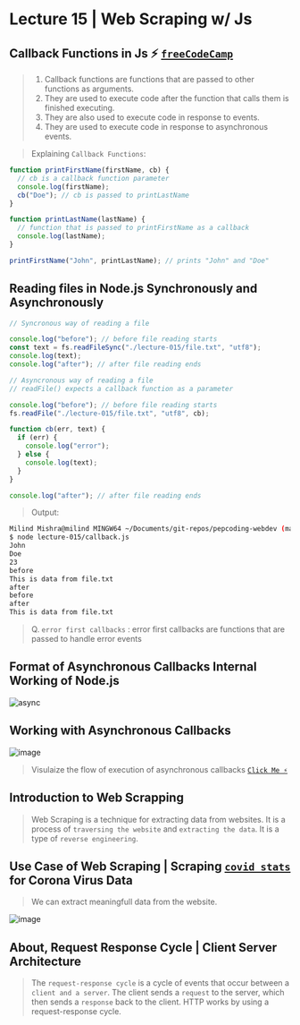 # Lecture 15 | Web Scraping w/ Js

## Callback Functions in Js ⚡ [`freeCodeCamp`](https://www.freecodecamp.org/news/what-is-a-callback-function-in-javascript/#:~:text=A%20callback%20function%20is%20a,the%20callback%20function%20gets%20executed.)

> 1. Callback functions are functions that are passed to other functions as arguments.
> 2. They are used to execute code after the function that calls them is finished executing.
> 3. They are also used to execute code in response to events.
> 4. They are used to execute code in response to asynchronous events.

> Explaining `Callback Functions`:

```javascript
function printFirstName(firstName, cb) {
  // cb is a callback function parameter
  console.log(firstName);
  cb("Doe"); // cb is passed to printLastName
}

function printLastName(lastName) {
  // function that is passed to printFirstName as a callback
  console.log(lastName);
}

printFirstName("John", printLastName); // prints "John" and "Doe"
```

## Reading files in Node.js Synchronously and Asynchronously

```javascript
// Syncronous way of reading a file

console.log("before"); // before file reading starts
const text = fs.readFileSync("./lecture-015/file.txt", "utf8");
console.log(text);
console.log("after"); // after file reading ends

// Asyncronous way of reading a file
// readFile() expects a callback function as a parameter

console.log("before"); // before file reading starts
fs.readFile("./lecture-015/file.txt", "utf8", cb);

function cb(err, text) {
  if (err) {
    console.log("error");
  } else {
    console.log(text);
  }
}

console.log("after"); // after file reading ends
```

> Output:

```bash
Milind Mishra@milind MINGW64 ~/Documents/git-repos/pepcoding-webdev (main)
$ node lecture-015/callback.js
John
Doe
23
before
This is data from file.txt
after
before
after
This is data from file.txt
```

> Q. `error first callbacks` : error first callbacks are functions that are passed to handle error events

## Format of Asynchronous Callbacks Internal Working of Node.js

![async](https://user-images.githubusercontent.com/28717686/151028564-622fe732-3ef6-459c-824e-24ac04028e68.jpeg)

## Working with Asynchronous Callbacks

![image](https://user-images.githubusercontent.com/28717686/151025526-3671deb4-a790-4665-bd1a-e7bdd09b5fcc.png)

> Visulaize the flow of execution of asynchronous callbacks [`Click Me ⚡`](https://www.jsv9000.app/)

## Introduction to Web Scrapping

> Web Scraping is a technique for extracting data from websites.
> It is a process of `traversing the website` and `extracting the data`.
> It is a type of `reverse engineering`.

## Use Case of Web Scraping | Scraping [`covid stats`](https://www.worldometers.info/coronavirus/) for Corona Virus Data

> We can extract meaningfull data from the website.

![image](https://user-images.githubusercontent.com/28717686/151031996-d502b64d-0b18-4928-b93d-614452f02a75.png)

## About, Request Response Cycle | Client Server Architecture

> The `request-response cycle` is a cycle of events that occur between a `client and a server`.
> The client sends a `request` to the server, which then sends a `response` back to the client.
> HTTP works by using a request-response cycle.
